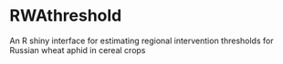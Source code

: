 # RWAthreshold
An R shiny interface for estimating regional intervention thresholds for Russian wheat aphid in cereal crops
